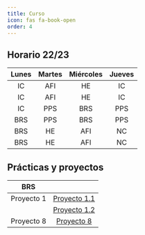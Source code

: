 ```yaml
---
title: Curso
icon: fas fa-book-open
order: 4
---
```


## Horario 22/23

| Lunes | Martes | Miércoles | Jueves |
|:-----:|:------:|:---------:|:------:|
| IC    | AFI    | HE        | IC     |
| IC    | AFI    | HE        | IC     |
| IC    | PPS    | BRS       | PPS    |
| BRS   | PPS    | BRS       | PPS    |
| BRS   | HE     | AFI       | NC     |
| BRS   | HE     | AFI       | NC     |

## Prácticas y proyectos

| BRS |                                                                  |
| --- |:----------------------------------------------------------------:|
| Proyecto 1 | [Proyecto 1.1](../assets/curso/bastionado/proyecto1/proyecto1.1) |
|            | [Proyecto 1.2](../assets/curso/bastionado/proyecto1/proyecto1.2) |
| Proyecto 8 | [Proyecto 8](https://isntma.github.io/notes/brs/proyecto_8) |
